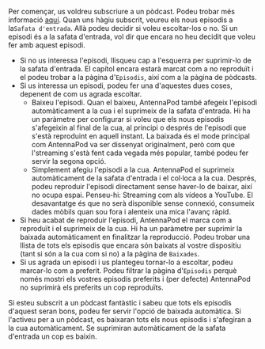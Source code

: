 Per començar, us voldreu subscriure a un pòdcast. Podeu trobar més informació [aquí](/documentation/getting-started/subscribe). Quan uns hàgiu subscrit, veureu els nous episodis a la`Safata d'entrada`. Allà podeu decidir si voleu escoltar-los o no. Si un episodi és a la safata d'entrada, vol dir que encara no heu decidit que voleu fer amb aquest episodi.

- Si no us interessa l'episodi, llisqueu cap a l'esquerra per suprimir-lo de la safata d'entrada. El capítol encara estarà marcat com a no reproduït i el podeu trobar a la pàgina d'`Episodis`, així com a la pàgina de pòdcasts.
- Si us interessa un episodi, podeu fer una d'aquestes dues coses, depenent de com us agrada escoltar.
   - Baixeu l'episodi. Quan el baixeu, AntennaPod també afegeix l'episodi automàticament a la cua i el suprimeix de la safata d'entrada. Hi ha un paràmetre per configurar si voleu que els nous episodis s'afegeixin al final de la cua, al principi o després de l'episodi que s'està reproduint en aquell instant. La baixada és el mode principal com AntennaPod va ser dissenyat originalment, però com que l'streaming s'està fent cada vegada més popular, també podeu fer servir la segona opció.
   - Simplement afegiu l'episodi a la cua. AntennaPod el suprimeix automàticament de la safata d'entrada i el col·loca a la cua. Després, podeu reproduir l'episodi directament sense haver-lo de baixar, així no ocupa espai. Penseu-hi: Streaming com als vídeos a YouTube. El desavantatge és que no serà disponible sense connexió, consumeix dades mòbils quan sou fora i alenteix una mica l'avanç ràpid.
- Si heu acabat de reproduir l'episodi, AntennaPod el marca com a reproduït i el suprimeix de la cua. Hi ha un paràmetre per suprimir la baixada automàticament en finalitzar la reproducció. Podeu trobar una llista de tots els episodis que encara són baixats al vostre dispositiu (tant si són a la cua com si no) a la pàgina de `Baixades`.
- Si us agrada un episodi i us plantegeu tornar-lo a escoltar, podeu marcar-lo com a preferit. Podeu filtrar la pàgina d'`Episodis` perquè només mostri els vostres episodis preferits i (per defecte) AntennaPod no suprimirà els preferits un cop reproduïts.

Si esteu subscrit a un pòdcast fantàstic i sabeu que tots els episodis d'aquest seran bons, podeu fer servir l'opció de baixada automàtica. Si l'activeu per a un pòdcast, es baixaran tots els nous episodis i s'afegiran a la cua automàticament. Se suprimiran automàticament de la safata d'entrada un cop es baixin.
